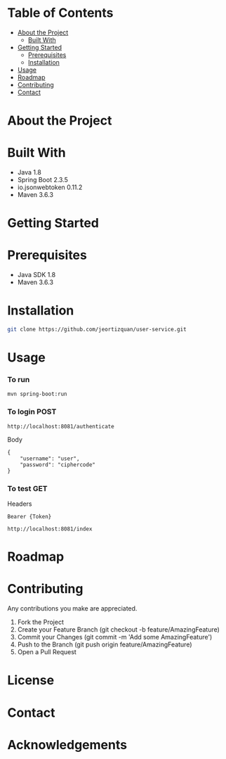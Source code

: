 # Table of Contents
* [About the Project](#about-the-project)
  * [Built With](#built-with)
* [Getting Started](#getting-started)
  * [Prerequisites](#prerequisites)
  * [Installation](#installation)
* [Usage](#usage)
* [Roadmap](#roadmap)
* [Contributing](#contributing)
* [Contact](#contact)

# About the Project

# Built With
* Java 1.8
* Spring Boot 2.3.5
* io.jsonwebtoken 0.11.2
* Maven 3.6.3

# Getting Started
# Prerequisites
* Java SDK 1.8
* Maven 3.6.3

# Installation
```bash
git clone https://github.com/jeortizquan/user-service.git
```

# Usage
### To run
```
mvn spring-boot:run
```
### To login POST 
```
http://localhost:8081/authenticate
```
Body
```
{
    "username": "user",
    "password": "ciphercode"
}
```
### To test GET
Headers
```
Bearer {Token}
```
```
http://localhost:8081/index
```

# Roadmap
# Contributing
Any contributions you make are appreciated.

1. Fork the Project
2. Create your Feature Branch (git checkout -b feature/AmazingFeature)
3. Commit your Changes (git commit -m 'Add some AmazingFeature')
4. Push to the Branch (git push origin feature/AmazingFeature)
5. Open a Pull Request
# License
# Contact
# Acknowledgements
